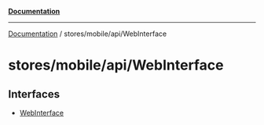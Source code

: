 [**Documentation**](../../../../index.md)

***

[Documentation](../../../../index.md) / stores/mobile/api/WebInterface

# stores/mobile/api/WebInterface

## Interfaces

- [WebInterface](interfaces/WebInterface.md)
